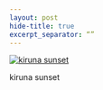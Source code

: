 ```yaml
---
layout: post
hide-title: true
excerpt_separator: “”
---
```

[![kiruna sunset](https://dl.dropbox.com/u/4255155/blog/600/kiruna_sunset.jpg)](https://dl.dropbox.com/u/4255155/blog/kiruna_sunset.jpg) 

kiruna sunset